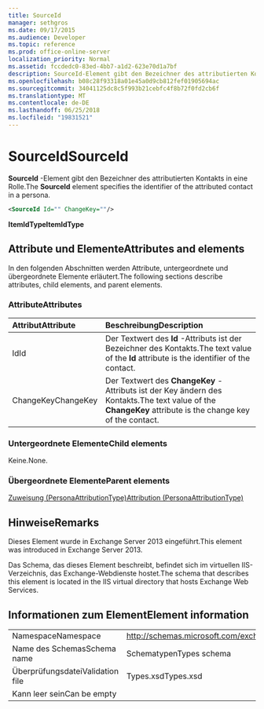 ```yaml
---
title: SourceId
manager: sethgros
ms.date: 09/17/2015
ms.audience: Developer
ms.topic: reference
ms.prod: office-online-server
localization_priority: Normal
ms.assetid: fccdedc0-83ed-4bb7-a1d2-623e70d1a7bf
description: SourceId-Element gibt den Bezeichner des attributierten Kontakts in eine Rolle.
ms.openlocfilehash: b08c28f93318a01e45a0d9cb812fef01905694ac
ms.sourcegitcommit: 34041125dc8c5f993b21cebfc4f8b72f0fd2cb6f
ms.translationtype: MT
ms.contentlocale: de-DE
ms.lasthandoff: 06/25/2018
ms.locfileid: "19831521"
---
```

# <a name="sourceid"></a><span data-ttu-id="d6e7f-103">SourceId</span><span class="sxs-lookup"><span data-stu-id="d6e7f-103">SourceId</span></span>

<span data-ttu-id="d6e7f-104">**SourceId** -Element gibt den Bezeichner des attributierten Kontakts in eine Rolle.</span><span class="sxs-lookup"><span data-stu-id="d6e7f-104">The **SourceId** element specifies the identifier of the attributed contact in a persona.</span></span> 
  
```XML
<SourceId Id="" ChangeKey=""/>
```

 <span data-ttu-id="d6e7f-105">**ItemIdType**</span><span class="sxs-lookup"><span data-stu-id="d6e7f-105">**ItemIdType**</span></span>
## <a name="attributes-and-elements"></a><span data-ttu-id="d6e7f-106">Attribute und Elemente</span><span class="sxs-lookup"><span data-stu-id="d6e7f-106">Attributes and elements</span></span>

<span data-ttu-id="d6e7f-107">In den folgenden Abschnitten werden Attribute, untergeordnete und übergeordnete Elemente erläutert.</span><span class="sxs-lookup"><span data-stu-id="d6e7f-107">The following sections describe attributes, child elements, and parent elements.</span></span>
  
### <a name="attributes"></a><span data-ttu-id="d6e7f-108">Attribute</span><span class="sxs-lookup"><span data-stu-id="d6e7f-108">Attributes</span></span>

|<span data-ttu-id="d6e7f-109">**Attribut**</span><span class="sxs-lookup"><span data-stu-id="d6e7f-109">**Attribute**</span></span>|<span data-ttu-id="d6e7f-110">**Beschreibung**</span><span class="sxs-lookup"><span data-stu-id="d6e7f-110">**Description**</span></span>|
|:-----|:-----|
|<span data-ttu-id="d6e7f-111">Id</span><span class="sxs-lookup"><span data-stu-id="d6e7f-111">Id</span></span>  <br/> |<span data-ttu-id="d6e7f-112">Der Textwert des **Id** -Attributs ist der Bezeichner des Kontakts.</span><span class="sxs-lookup"><span data-stu-id="d6e7f-112">The text value of the **Id** attribute is the identifier of the contact.</span></span>  <br/> |
|<span data-ttu-id="d6e7f-113">ChangeKey</span><span class="sxs-lookup"><span data-stu-id="d6e7f-113">ChangeKey</span></span>  <br/> |<span data-ttu-id="d6e7f-114">Der Textwert des **ChangeKey** -Attributs ist der Key ändern des Kontakts.</span><span class="sxs-lookup"><span data-stu-id="d6e7f-114">The text value of the **ChangeKey** attribute is the change key of the contact.</span></span>  <br/> |
   
### <a name="child-elements"></a><span data-ttu-id="d6e7f-115">Untergeordnete Elemente</span><span class="sxs-lookup"><span data-stu-id="d6e7f-115">Child elements</span></span>

<span data-ttu-id="d6e7f-116">Keine.</span><span class="sxs-lookup"><span data-stu-id="d6e7f-116">None.</span></span>
  
### <a name="parent-elements"></a><span data-ttu-id="d6e7f-117">Übergeordnete Elemente</span><span class="sxs-lookup"><span data-stu-id="d6e7f-117">Parent elements</span></span>

[<span data-ttu-id="d6e7f-118">Zuweisung (PersonaAttributionType)</span><span class="sxs-lookup"><span data-stu-id="d6e7f-118">Attribution (PersonaAttributionType)</span></span>](attribution-personaattributiontype.md)
  
## <a name="remarks"></a><span data-ttu-id="d6e7f-119">Hinweise</span><span class="sxs-lookup"><span data-stu-id="d6e7f-119">Remarks</span></span>

<span data-ttu-id="d6e7f-120">Dieses Element wurde in Exchange Server 2013 eingeführt.</span><span class="sxs-lookup"><span data-stu-id="d6e7f-120">This element was introduced in Exchange Server 2013.</span></span>
  
<span data-ttu-id="d6e7f-121">Das Schema, das dieses Element beschreibt, befindet sich im virtuellen IIS-Verzeichnis, das Exchange-Webdienste hostet.</span><span class="sxs-lookup"><span data-stu-id="d6e7f-121">The schema that describes this element is located in the IIS virtual directory that hosts Exchange Web Services.</span></span>
  
## <a name="element-information"></a><span data-ttu-id="d6e7f-122">Informationen zum Element</span><span class="sxs-lookup"><span data-stu-id="d6e7f-122">Element information</span></span>

|||
|:-----|:-----|
|<span data-ttu-id="d6e7f-123">Namespace</span><span class="sxs-lookup"><span data-stu-id="d6e7f-123">Namespace</span></span>  <br/> |http://schemas.microsoft.com/exchange/services/2006/types  <br/> |
|<span data-ttu-id="d6e7f-124">Name des Schemas</span><span class="sxs-lookup"><span data-stu-id="d6e7f-124">Schema name</span></span>  <br/> |<span data-ttu-id="d6e7f-125">Schematypen</span><span class="sxs-lookup"><span data-stu-id="d6e7f-125">Types schema</span></span>  <br/> |
|<span data-ttu-id="d6e7f-126">Überprüfungsdatei</span><span class="sxs-lookup"><span data-stu-id="d6e7f-126">Validation file</span></span>  <br/> |<span data-ttu-id="d6e7f-127">Types.xsd</span><span class="sxs-lookup"><span data-stu-id="d6e7f-127">Types.xsd</span></span>  <br/> |
|<span data-ttu-id="d6e7f-128">Kann leer sein</span><span class="sxs-lookup"><span data-stu-id="d6e7f-128">Can be empty</span></span>  <br/> ||
   

